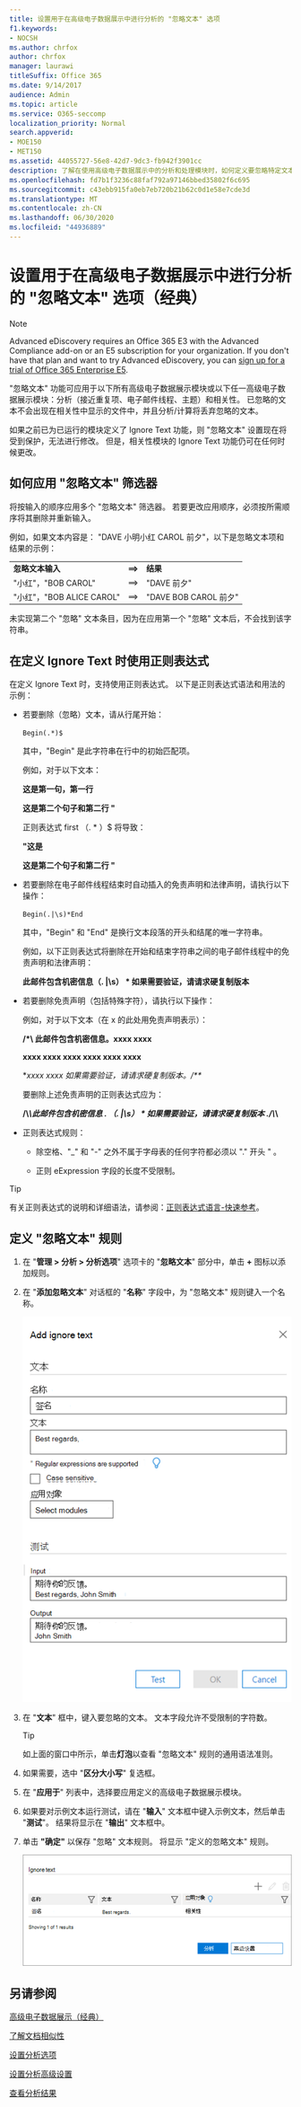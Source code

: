 ```yaml
---
title: 设置用于在高级电子数据展示中进行分析的 "忽略文本" 选项
f1.keywords:
- NOCSH
ms.author: chrfox
author: chrfox
manager: laurawi
titleSuffix: Office 365
ms.date: 9/14/2017
audience: Admin
ms.topic: article
ms.service: O365-seccomp
localization_priority: Normal
search.appverid:
- MOE150
- MET150
ms.assetid: 44055727-56e8-42d7-9dc3-fb942f3901cc
description: 了解在使用高级电子数据展示中的分析和处理模块时，如何定义要忽略特定文本的规则。
ms.openlocfilehash: fd7b1f3236c88faf792a97146bbed35802f6c695
ms.sourcegitcommit: c43ebb915fa0eb7eb720b21b62c0d1e58e7cde3d
ms.translationtype: MT
ms.contentlocale: zh-CN
ms.lasthandoff: 06/30/2020
ms.locfileid: "44936889"
---
```

# <a name="set-ignore-text-option-for-analyze-in-advanced-ediscovery-classic"></a>设置用于在高级电子数据展示中进行分析的 "忽略文本" 选项（经典）

> [!NOTE]
> Advanced eDiscovery requires an Office 365 E3 with the Advanced Compliance add-on or an E5 subscription for your organization. If you don't have that plan and want to try Advanced eDiscovery, you can [sign up for a trial of Office 365 Enterprise E5](https://go.microsoft.com/fwlink/p/?LinkID=698279). 
  
"忽略文本" 功能可应用于以下所有高级电子数据展示模块或以下任一高级电子数据展示模块：分析（接近重复项、电子邮件线程、主题）和相关性。 已忽略的文本不会出现在相关性中显示的文件中，并且分析/计算将丢弃忽略的文本。
  
如果之前已为已运行的模块定义了 Ignore Text 功能，则 "忽略文本" 设置现在将受到保护，无法进行修改。 但是，相关性模块的 Ignore Text 功能仍可在任何时候更改。
  
## <a name="how-ignore-text-filters-are-applied"></a>如何应用 "忽略文本" 筛选器

将按输入的顺序应用多个 "忽略文本" 筛选器。 若要更改应用顺序，必须按所需顺序将其删除并重新输入。
  
例如，如果文本内容是： "DAVE 小明小红 CAROL 前夕"，以下是忽略文本项和结果的示例：
  
||||
|:-----|:-----|:-----|
|**忽略文本输入** <br/> |**==\>** <br/> |**结果** <br/> |
|"小红"，"BOB CAROL"  <br/> |==\>  <br/> |"DAVE 前夕"  <br/> |
|"小红"，"BOB ALICE CAROL"  <br/> |==\>  <br/> |"DAVE BOB CAROL 前夕"  <br/> |
   
未实现第二个 "忽略" 文本条目，因为在应用第一个 "忽略" 文本后，不会找到该字符串。
  
## <a name="use-regular-expressions-when-defining-ignore-text"></a>在定义 Ignore Text 时使用正则表达式

在定义 Ignore Text 时，支持使用正则表达式。 以下是正则表达式语法和用法的示例：
  
- 若要删除（忽略）文本，请从行尾开始：
    
     `Begin(.*)$`
    
    其中，"Begin" 是此字符串在行中的初始匹配项。
    
    例如，对于以下文本：
    
    **这是第一句，第一行**
    
    **这是第二个句子和第二行 "**
    
    正则表达式 first （. \* ）$ 将导致：
    
    **"这是**
    
    **这是第二个句子和第二行 "**
    
- 若要删除在电子邮件线程结束时自动插入的免责声明和法律声明，请执行以下操作：
    
     `Begin(.|\s)*End`
    
    其中，"Begin" 和 "End" 是换行文本段落的开头和结尾的唯一字符串。 
    
    例如，以下正则表达式将删除在开始和结束字符串之间的电子邮件线程中的免责声明和法律声明：
    
    **此邮件包含机密信息（. |\s） \* 如果需要验证，请请求硬复制版本**
    
- 若要删除免责声明（包括特殊字符），请执行以下操作： 
    
    例如，对于以下文本（在 x 的此处用免责声明表示）： 
    
    **/\*\ 此邮件包含机密信息。xxxx xxxx**
    
    **xxxx xxxx xxxx xxxx xxxx xxxx**
    
    **xxxx xxxx 如果需要验证，请请求硬复制版本。/\*\**
    
    要删除上述免责声明的正则表达式应为： 
    
    **\/\\*\\此邮件包含机密信息 \. （. |\s） \* 如果需要验证，请请求硬复制版本 \.\/\\*\\**
    
- 正则表达式规则：
    
  - 除空格、"_" 和 "-" 之外不属于字母表的任何字符都必须以 "." 开头 \" 。
    
  - 正则 eExpression 字段的长度不受限制。
    
> [!TIP]
> 有关正则表达式的说明和详细语法，请参阅：[正则表达式语言-快速参考](https://msdn.microsoft.com/library/az24scfc%28v=vs.110%29.aspx)。 
  
## <a name="define-ignore-text-rule"></a>定义 "忽略文本" 规则

1. 在 "**管理 \> 分析 \> 分析选项**" 选项卡的 "**忽略文本**" 部分中，单击 **+** 图标以添加规则。 
    
2. 在 "**添加忽略文本**" 对话框的 "**名称**" 字段中，为 "忽略文本" 规则键入一个名称。 
    
    ![添加忽略的文本](../media/98e5129b-2667-4692-86fa-2d0117187a7f.png)
  
3. 在 "**文本**" 框中，键入要忽略的文本。 文本字段允许不受限制的字符数。 
    
    > [!TIP]
    > 如上面的窗口中所示，单击**灯泡**以查看 "忽略文本" 规则的通用语法准则。 
  
4. 如果需要，选中 "**区分大小写**" 复选框。 
    
5. 在 "**应用于**" 列表中，选择要应用定义的高级电子数据展示模块。 
    
6. 如果要对示例文本运行测试，请在 "**输入**" 文本框中键入示例文本，然后单击 "**测试**"。 结果将显示在 "**输出**" 文本框中。 
    
7. 单击 **"确定"** 以保存 "忽略" 文本规则。 将显示 "定义的忽略文本" 规则。 
    
    ![设置被忽略的文本名称](../media/3a788ac3-4a1c-46c9-89bd-7ff32d68ce23.png)
  
## <a name="see-also"></a>另请参阅

[高级电子数据展示（经典）](office-365-advanced-ediscovery.md)
  
[了解文档相似性](understand-document-similarity-in-advanced-ediscovery.md)
  
[设置分析选项](set-analyze-options-in-advanced-ediscovery.md)
  
[设置分析高级设置](set-analyze-advanced-settings-in-advanced-ediscovery.md)
  
[查看分析结果](view-analyze-results-in-advanced-ediscovery.md)

